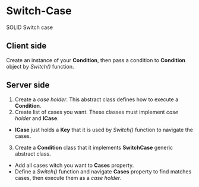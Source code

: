 # Switch-Case
SOLID Switch case

## Client side
Create an instance of your **Condition**, then pass a condition to **Condition** object by *Switch()* function.

## Server side
1. Create a *case holder*. This abstract class defines how to execute a **Condition**.
2. Create list of cases you want. These classes must implement *case holder* and **ICase**.
  * **ICase** just holds a **Key** that it is used by *Switch()* function to navigate the cases.
3. Create a **Condition** class that it implements **SwitchCase** generic abstract class.
  * Add all cases witch you want to **Cases** property.
  * Define a *Switch()* function and navigate **Cases** property to find matches cases, then execute them as a *case holder*.
  
